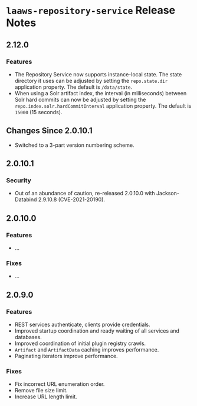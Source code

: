 # `laaws-repository-service` Release Notes

## 2.12.0

### Features
* The Repository Service now supports instance-local state. The state directory it uses can be adjusted by setting the
  `repo.state.dir` application property. The default is `/data/state`.
* When using a Solr artifact index, the interval (in milliseconds) between Solr hard commits can now be adjusted by 
  setting the `repo.index.solr.hardCommitInterval` application property. The default is `15000` (15 seconds).

## Changes Since 2.0.10.1

*   Switched to a 3-part version numbering scheme.

## 2.0.10.1

### Security

*   Out of an abundance of caution, re-released 2.0.10.0 with Jackson-Databind 2.9.10.8 (CVE-2021-20190).

## 2.0.10.0

### Features

*   ...

### Fixes

*   ...

## 2.0.9.0

### Features

*   REST services authenticate, clients provide credentials.
*   Improved startup coordination and ready waiting of all services and databases.
*   Improved coordination of initial plugin registry crawls.
*   `Artifact` and `ArtifactData` caching improves performance.
*   Paginating iterators improve performance.

### Fixes

*   Fix incorrect URL enumeration order.
*   Remove file size limit.
*   Increase URL length limit.
